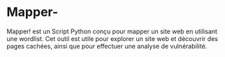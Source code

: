 # Mapper-
Mapper! est un Script Python conçu pour mapper un site web en utilisant une wordlist. Cet outil est utile pour explorer un site web et découvrir des pages cachées, ainsi que pour effectuer une analyse de vulnérabilité.
